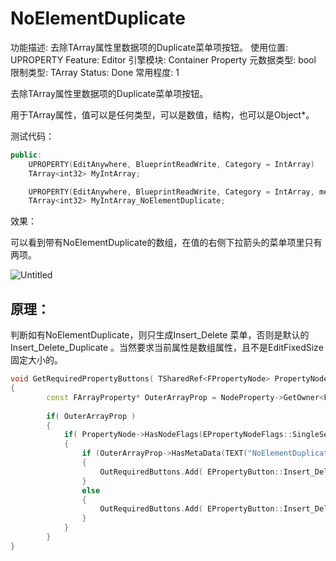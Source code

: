 # NoElementDuplicate

功能描述: 去除TArray属性里数据项的Duplicate菜单项按钮。
使用位置: UPROPERTY
Feature: Editor
引擎模块: Container Property
元数据类型: bool
限制类型: TArray
Status: Done
常用程度: 1

去除TArray属性里数据项的Duplicate菜单项按钮。

用于TArray属性，值可以是任何类型，可以是数值，结构，也可以是Object*。

测试代码：

```cpp
public:
	UPROPERTY(EditAnywhere, BlueprintReadWrite, Category = IntArray)
	TArray<int32> MyIntArray;

	UPROPERTY(EditAnywhere, BlueprintReadWrite, Category = IntArray, meta = (NoElementDuplicate))
	TArray<int32> MyIntArray_NoElementDuplicate;
```

效果：

可以看到带有NoElementDuplicate的数组，在值的右侧下拉箭头的菜单项里只有两项。

![Untitled](NoElementDuplicate/Untitled.png)

## 原理：

判断如有NoElementDuplicate，则只生成Insert_Delete 菜单，否则是默认的Insert_Delete_Duplicate 。当然要求当前属性是数组属性，且不是EditFixedSize固定大小的。

```cpp
void GetRequiredPropertyButtons( TSharedRef<FPropertyNode> PropertyNode, TArray<EPropertyButton::Type>& OutRequiredButtons, bool bUsingAssetPicker )
{
		const FArrayProperty* OuterArrayProp = NodeProperty->GetOwner<FArrayProperty>();
		
		if( OuterArrayProp )
		{
			if( PropertyNode->HasNodeFlags(EPropertyNodeFlags::SingleSelectOnly) && !(OuterArrayProp->PropertyFlags & CPF_EditFixedSize) )
			{
				if (OuterArrayProp->HasMetaData(TEXT("NoElementDuplicate")))
				{
					OutRequiredButtons.Add( EPropertyButton::Insert_Delete );
				}
				else
				{
					OutRequiredButtons.Add( EPropertyButton::Insert_Delete_Duplicate );
				}
			}
		}
}
```